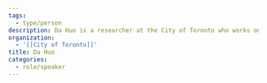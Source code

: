 ```yaml
---
tags:
  - type/person
description: Da Huo is a researcher at the City of Toronto who works on climate change and greenhouse gas emissions. He is the lead developer of the Carbon Monitor Cities dataset, which is the first near-real-time daily CO2 emission dataset for 1500+ cities.
organization:
  - '[[City of Toronto]]'
title: Da Huo
categories:
  - role/speaker
---
```

